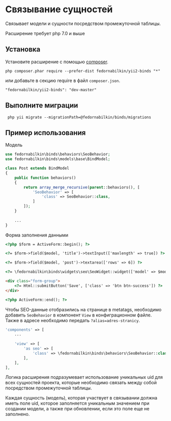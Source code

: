 Связывание сущностей
====================
Связывает модели и сущности посредством промежуточной таблицы.

Расширение требует php 7.0 и выше

Установка
-----

Установите расширение с помощью [composer](http://getcomposer.org/download/).

```
php composer.phar require --prefer-dist fedornabilkin/yii2-binds "*"
```

или добавьте в секцию require в файл `composer.json`.

```
"fedornabilkin/yii2-binds": "dev-master"
```

Выполните миграции
-----

``` php yii migrate --migrationPath=@fedornabilkin/binds/migrations```

Пример использования
-----

Модель

```php
use fedornabilkin\binds\behaviors\SeoBehavior;
use fedornabilkin\binds\models\base\BindModel;

class Post extends BindModel
{
    public function behaviors()
    {
        return array_merge_recursive(parent::behaviors(), [
            'SeoBehavior' => [
                'class' => SeoBehavior::class,
            ]
        ]);
    }
    
    ...
}
```

Форма заполнения данными

```html
<?php $form = ActiveForm::begin(); ?>

<?= $form->field($model, 'title')->textInput(['maxlength' => true]) ?>

<?= $form->field($model, 'post')->textarea(['rows' => 6]) ?>

<?= \fedornabilkin\binds\widgets\seo\SeoWidget::widget(['model' => $model])?>

<div class="form-group">
    <?= Html::submitButton('Save', ['class' => 'btn btn-success']) ?>
</div>

<?php ActiveForm::end(); ?>
```

Чтобы SEO-данные отобразились на странице в metatags, необходимо добавить
`SeoBehavior` в компонент `View` в конфиграционном файле. Также в адресе
необходимо передать `?alias=adres-stranicy`.

```php
'components' => [
    ...
    
    'view' => [
        'as seo' => [
            'class' => \fedornabilkin\binds\behaviors\SeoBehavior::class,
        ],
    ],
],
```

Логика расширения подразумевает использование уникальных uid для всех
сущностей проекта, которые необходимо связать между собой посредством
промежуточной таблицы.

Каждая сущность (модель), которая участвует в связывании должна иметь
поле uid, которое заполняется уникальным значением при создании модели,
а также при обновлении, если это поле еще не заполнено. 